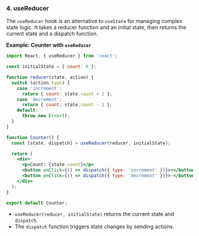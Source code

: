 ### 4. **useReducer**
The `useReducer` hook is an alternative to `useState` for managing complex state logic. It takes a reducer function and an initial state, then returns the current state and a dispatch function.

**Example: Counter with `useReducer`**

```jsx
import React, { useReducer } from 'react';

const initialState = { count: 0 };

function reducer(state, action) {
  switch (action.type) {
    case 'increment':
      return { count: state.count + 1 };
    case 'decrement':
      return { count: state.count - 1 };
    default:
      throw new Error();
  }
}

function Counter() {
  const [state, dispatch] = useReducer(reducer, initialState);

  return (
    <div>
      <p>Count: {state.count}</p>
      <button onClick={() => dispatch({ type: 'increment' })}>+</button>
      <button onClick={() => dispatch({ type: 'decrement' })}>-</button>
    </div>
  );
}

export default Counter;
```

- `useReducer(reducer, initialState)` returns the current state and `dispatch`.
- The `dispatch` function triggers state changes by sending actions.